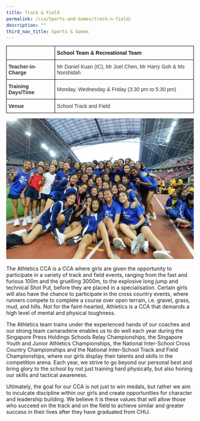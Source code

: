 ```yaml
---
title: Track & Field
permalink: /cca/Sports-and-Games/track-n-field/
description: ""
third_nav_title: Sports & Games
---
```

<style type="text/css">
.tg  {border-collapse:collapse;border-spacing:0;}
.tg td{border-color:black;border-style:solid;border-width:1px;font-family:Arial, sans-serif;font-size:14px;
  overflow:hidden;padding:10px 5px;word-break:normal;}
.tg th{border-color:black;border-style:solid;border-width:1px;font-family:Arial, sans-serif;font-size:14px;
  font-weight:normal;overflow:hidden;padding:10px 5px;word-break:normal;}
.tg .tg-pvk6{color:#333;text-align:left;vertical-align:middle}
.tg .tg-h0uh{color:#333;font-weight:bold;text-align:left;vertical-align:middle}
.tg .tg-0lax{text-align:left;vertical-align:top}
.tg .tg-osjb{color:#333;font-weight:bold;text-align:left;vertical-align:top}
</style>
<table class="tg">
<thead>
  <tr>
    <th class="tg-h0uh"></th>
    <th class="tg-0lax"><span style="font-weight:700;font-style:normal">School Team &amp; Recreational Team</span></th>
  </tr>
</thead>
<tbody>
  <tr>
    <td class="tg-osjb">Teacher-in-Charge</td>
    <td class="tg-pvk6"><span style="color:inherit;background-color:transparent">Mr Daniel Kuan (IC), Mr Joel Chen, Mr Harry Goh &amp; Ms Norshidah</span><br></td>
  </tr>
  <tr>
    <td class="tg-osjb">Training Days/Time<br></td>
    <td class="tg-pvk6"><span style="color:inherit;background-color:transparent">Monday, Wednesday &amp; Friday  (3:30 pm to 5:30 pm)</span><br></td>
  </tr>
  <tr>
    <td class="tg-osjb">Venue</td>
    <td class="tg-pvk6"><span style="color:inherit;background-color:transparent">School Track and Field</span></td>
  </tr>
</tbody>
</table>

![](/images/Athletics%202.jpg)

The Athletics CCA is a CCA where girls are given the opportunity to participate in a variety of track and field events, ranging from the fast and furious 100m and the gruelling 3000m, to the explosive long jump and technical Shot Put, before they are placed in a specialisation. Certain girls will also have the chance to participate in the cross country events, where runners compete to complete a course over open terrain, i.e. gravel, grass, mud, and hills. Not for the faint-hearted, Athletics is a CCA that demands a high level of mental and physical toughness.

  

The Athletics team trains under the experienced hands of our coaches and our strong team camaraderie enables us to do well each year during the Singapore Press Holdings Schools Relay Championships, the Singapore Youth and Junior Athletics Championships, the National Inter-School Cross Country Championships and the National Inter-School Track and Field Championships, where our girls display their talents and skills in the competition arena. Each year, we strive to go beyond our personal best and bring glory to the school by not just training hard physically, but also honing our skills and tactical awareness.

  

Ultimately, the goal for our CCA is not just to win medals, but rather we aim to inculcate discipline within our girls and create opportunities for character and leadership building. We believe it is these values that will allow those who succeed on the track and on the field to achieve similar and greater success in their lives after they have graduated from CHIJ.